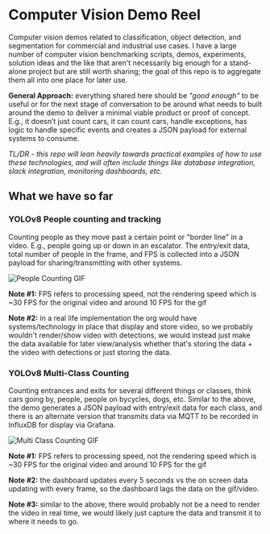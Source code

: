 # Computer Vision Demo Reel

Computer vision demos related to classification, object detection, and segmentation for commercial and industrial use cases. I have a large number of computer vision benchmarking scripts, demos, experiments, solution ideas and the like that aren't necessarily big enough for a stand-alone project but are still worth sharing; the goal of this repo is to aggregate them all into one place for later use. 

**General Approach:** everything shared here should be *"good enough"* to be useful or for the next stage of conversation to be around what needs to built around the demo to deliver a minimal viable product or proof of concept. E.g., it doesn’t just count cars, it can count cars, handle exceptions, has logic to handle specific events and creates a JSON payload for external systems to consume.

*TL/DR - this repo will lean heavily towards practical examples of how to use these technologies, and will often include things like database integration, slack integration, monitoring dashboards, etc.*

## What we have so far

### YOLOv8 People counting and tracking

Counting people as they move past a certain point or "border line" in a video. E.g., people going up or down in an escalator. The entry/exit data, total number of people in the frame, and FPS is collected into a JSON payload for sharing/transmitting with other systems. 

![People Counting GIF](images/escalator_count.gif)

**Note #1:** FPS refers to processing speed, not the rendering speed which is ~30 FPS for the original video and around 10 FPS for the gif

**Note #2:** in a real life implementation the org would have systems/technology in place that display and store video, so we probably wouldn't render/show video with detections, we would instead just make the data available for later view/analysis whether that's storing the data + the video with detections or just storing the data.

### YOLOv8 Multi-Class Counting

Counting entrances and exits for several different things or classes, think cars going by, people, people on bycycles, dogs, etc. Similar to the above, the demo generates a JSON payload with entry/exit data for each class, and there is an alternate version that transmits data via MQTT to be recorded in InfluxDB for display via Grafana. 

![Multi Class Counting GIF](images/multi_count_dashboard_v2.gif)

**Note #1:** FPS refers to processing speed, not the rendering speed which is ~30 FPS for the original video and around 10 FPS for the gif

**Note #2:** the dashboard updates every 5 seconds vs the on screen data updating with every frame, so the dashboard lags the data on the gif/video.

**Note #3:** similar to the above, there would probably not be a need to render the video in real time, we would likely just capture the data and transmit it to where it needs to go.



